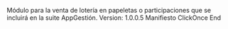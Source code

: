 Módulo para la venta de lotería en papeletas o participaciones que se incluirá en la suite AppGestión. 
Version: 1.0.0.5
Manifiesto ClickOnce
End
